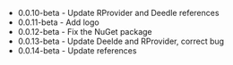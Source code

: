 * 0.0.10-beta - Update RProvider and Deedle references
* 0.0.11-beta - Add logo
* 0.0.12-beta - Fix the NuGet package
* 0.0.13-beta - Update Deelde and RProvider, correct bug
* 0.0.14-beta - Update references